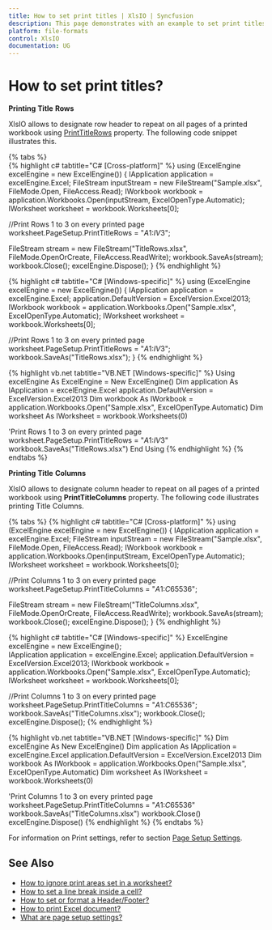 ```yaml
---
title: How to set print titles | XlsIO | Syncfusion
description: This page demonstrates with an example to set print titles using Syncfusion .NET Excel library (XlsIO).
platform: file-formats
control: XlsIO
documentation: UG
---
```


# How to set print titles?

**Printing** **Title** **Rows**

XlsIO allows to designate row header to repeat on all pages of a printed workbook using [PrintTitleRows](https://help.syncfusion.com/cr/file-formats/Syncfusion.XlsIO.IPageSetup.html#Syncfusion_XlsIO_IPageSetup_PrintTitleRows) property. The following code snippet illustrates this.

{% tabs %}  
{% highlight c# tabtitle="C# [Cross-platform]" %}
using (ExcelEngine excelEngine = new ExcelEngine())
{
  IApplication application = excelEngine.Excel;
  FileStream inputStream = new FileStream("Sample.xlsx", FileMode.Open, FileAccess.Read);
  IWorkbook workbook = application.Workbooks.Open(inputStream, ExcelOpenType.Automatic);
  IWorksheet worksheet = workbook.Worksheets[0];

  //Print Rows 1 to 3 on every printed page
  worksheet.PageSetup.PrintTitleRows = "$A$1:$IV$3";

  FileStream stream = new FileStream("TitleRows.xlsx", FileMode.OpenOrCreate, FileAccess.ReadWrite);
  workbook.SaveAs(stream);
  workbook.Close();
  excelEngine.Dispose();
}
{% endhighlight %}

{% highlight c# tabtitle="C# [Windows-specific]" %}
using (ExcelEngine excelEngine = new ExcelEngine())
{
  IApplication application = excelEngine.Excel;
  application.DefaultVersion = ExcelVersion.Excel2013;
  IWorkbook workbook = application.Workbooks.Open("Sample.xlsx", ExcelOpenType.Automatic);
  IWorksheet worksheet = workbook.Worksheets[0];

  //Print Rows 1 to 3 on every printed page
  worksheet.PageSetup.PrintTitleRows = "$A$1:$IV$3";
  workbook.SaveAs("TitleRows.xlsx");
}
{% endhighlight %}

{% highlight vb.net tabtitle="VB.NET [Windows-specific]" %}
Using excelEngine As ExcelEngine = New ExcelEngine()
  Dim application As IApplication = excelEngine.Excel
  application.DefaultVersion = ExcelVersion.Excel2013
  Dim workbook As IWorkbook = application.Workbooks.Open("Sample.xlsx", ExcelOpenType.Automatic)
  Dim worksheet As IWorksheet = workbook.Worksheets(0)

  'Print Rows 1 to 3 on every printed page
  worksheet.PageSetup.PrintTitleRows = "$A$1:$IV$3"
  workbook.SaveAs("TitleRows.xlsx")
End Using
{% endhighlight %}
{% endtabs %}  

**Printing** **Title** **Columns**

XlsIO allows to designate column header to repeat on all pages of a printed workbook using **PrintTitleColumns** property. The following code illustrates printing Title Columns.

{% tabs %} 
{% highlight c# tabtitle="C# [Cross-platform]" %}
using (ExcelEngine excelEngine = new ExcelEngine())
{
  IApplication application = excelEngine.Excel;
  FileStream inputStream = new FileStream("Sample.xlsx", FileMode.Open, FileAccess.Read);
  IWorkbook workbook = application.Workbooks.Open(inputStream, ExcelOpenType.Automatic);
  IWorksheet worksheet = workbook.Worksheets[0];

  //Print Columns 1 to 3 on every printed page
  worksheet.PageSetup.PrintTitleColumns = "$A$1:$C$65536";

  FileStream stream = new FileStream("TitleColumns.xlsx", FileMode.OpenOrCreate, FileAccess.ReadWrite);
  workbook.SaveAs(stream);
  workbook.Close();
  excelEngine.Dispose();
}
{% endhighlight %}

{% highlight c# tabtitle="C# [Windows-specific]" %}
ExcelEngine excelEngine = new ExcelEngine();            
IApplication application = excelEngine.Excel;
application.DefaultVersion = ExcelVersion.Excel2013;
IWorkbook workbook = application.Workbooks.Open("Sample.xlsx", ExcelOpenType.Automatic);
IWorksheet worksheet = workbook.Worksheets[0];

//Print Columns 1 to 3 on every printed page
worksheet.PageSetup.PrintTitleColumns = "$A$1:$C$65536";
workbook.SaveAs("TitleColumns.xlsx");
workbook.Close();
excelEngine.Dispose();
{% endhighlight %}

{% highlight vb.net tabtitle="VB.NET [Windows-specific]" %}
Dim excelEngine As New ExcelEngine()
Dim application As IApplication = excelEngine.Excel
application.DefaultVersion = ExcelVersion.Excel2013
Dim workbook As IWorkbook = application.Workbooks.Open("Sample.xlsx", ExcelOpenType.Automatic)
Dim worksheet As IWorksheet = workbook.Worksheets(0)

'Print Columns 1 to 3 on every printed page
worksheet.PageSetup.PrintTitleColumns = "$A$1:$C$65536"
workbook.SaveAs("TitleColumns.xlsx")
workbook.Close()
excelEngine.Dispose()
{% endhighlight %}
{% endtabs %}  

For information on Print settings, refer to section [Page Setup Settings](/file-formats/xlsio/working-with-excel-worksheet#page-setup-settings).

## See Also

* [How to ignore print areas set in a worksheet?](https://help.syncfusion.com/file-formats/xlsio/faqs/how-to-ignore-print-areas-set-in-a-worksheet)
* [How to set a line break inside a cell?](https://help.syncfusion.com/file-formats/xlsio/faqs/how-to-set-a-line-break-inside-a-cell)
* [How to set or format a Header/Footer?](https://help.syncfusion.com/file-formats/xlsio/faqs/how-to-set-or-format-a-header-footer)
* [How to print Excel document?](https://help.syncfusion.com/file-formats/xlsio/excel-to-pdf-conversion#print-excel-document)
* [What are page setup settings?](https://help.syncfusion.com/file-formats/xlsio/working-with-excel-worksheet#page-setup-settings)
